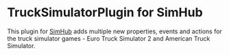 # TruckSimulatorPlugin for SimHub

This plugin for [SimHub](https://www.simhubdash.com/) adds multiple new properties, events and actions for the truck simulator games - Euro Truck Simulator 2 and American Truck Simulator.